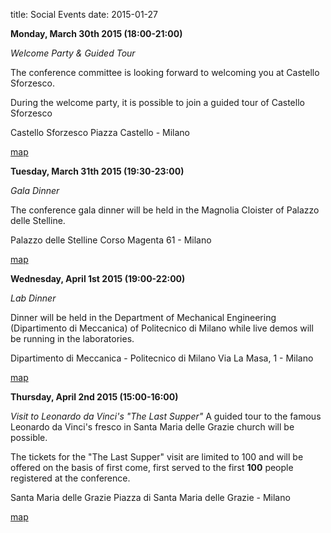 title: Social Events
date: 2015-01-27  

**Monday, March 30th 2015 (18:00-21:00)**

*Welcome Party & Guided Tour* 


 The conference committee is looking forward to welcoming you at Castello Sforzesco.

During the welcome party, it is possible to join a guided tour of Castello Sforzesco


Castello Sforzesco
 Piazza Castello - Milano


[map](https://www.google.it/maps/place/castello%2bsforzesco/@45.470476,9.179332,17z/data=!4m2!3m1!1s0x4786fcb60ea97b3d:0x6556dd66c472c29b)

**Tuesday, March 31th 2015 (19:30-23:00)**

*Gala Dinner*


 The conference gala dinner will be held in the Magnolia Cloister of Palazzo delle Stelline. 

Palazzo delle Stelline
 Corso Magenta 61 - Milano


[map](https://www.google.it/maps/place/Fondazione%2BStelline/@45.465639,9.171876,17z/data=!3m1!4b1!4m2!3m1!1s0x4786c15a71ed09ff:0x9c325ca1b607bc79)
 


**Wednesday, April 1st 2015 (19:00-22:00)**

*Lab Dinner*

 

Dinner will be held in the Department of Mechanical Engineering (Dipartimento di Meccanica) of Politecnico di Milano while live demos will be running in the laboratories.

 
Dipartimento di Meccanica - Politecnico di Milano
 Via La Masa, 1 - Milano


[map](https://www.google.it/maps/place/via%2bprivata%2bgiuseppe%2bla%2bmasa,%2b1,%2bpolitecnico%2bdi%2bmilano%2b-%2bcampus%2bbovisa%2bla%2bmasa,%2b20156%2bmilano/@45.5011678,9.1578202,17z/data=!3m1!4b1!4m2!3m1!1s0x4786c0fcff42344b:0xc987a43356071c37) 

**Thursday, April 2nd 2015 (15:00-16:00)**

*Visit to Leonardo da Vinci's "The Last Supper"*
A guided tour to the famous Leonardo da Vinci's fresco in Santa Maria delle Grazie church will be possible. 

The tickets for the "The Last Supper" visit are limited to 100 and will be offered on the basis of first come, first served to the first **100** people registered at the conference.

Santa Maria delle Grazie
 Piazza di Santa Maria delle Grazie - Milano


[map](https://www.google.it/maps/place/santa%2bmaria%2bdelle%2bgrazie/@45.465963,9.170962,17z/data=!3m1!4b1!4m2!3m1!1s0x4786c15a44bf1c83:0xed5bcdc4d3c75a59)
